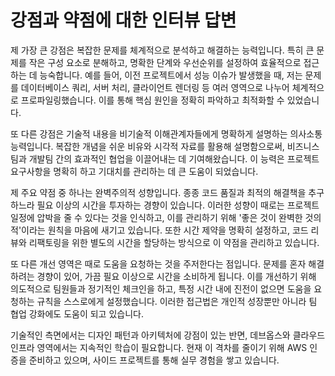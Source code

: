 # 강점과 약점에 대한 인터뷰 답변

제 가장 큰 강점은 복잡한 문제를 체계적으로 분석하고 해결하는 능력입니다. 특히 큰 문제를 작은 구성 요소로 분해하고, 명확한 단계와 우선순위를 설정하여 효율적으로 접근하는 데 능숙합니다. 예를 들어, 이전 프로젝트에서 성능 이슈가 발생했을 때, 저는 문제를 데이터베이스 쿼리, 서버 처리, 클라이언트 렌더링 등 여러 영역으로 나누어 체계적으로 프로파일링했습니다. 이를 통해 핵심 원인을 정확히 파악하고 최적화할 수 있었습니다.

또 다른 강점은 기술적 내용을 비기술적 이해관계자들에게 명확하게 설명하는 의사소통 능력입니다. 복잡한 개념을 쉬운 비유와 시각적 자료를 활용해 설명함으로써, 비즈니스팀과 개발팀 간의 효과적인 협업을 이끌어내는 데 기여해왔습니다. 이 능력은 프로젝트 요구사항을 명확히 하고 기대치를 관리하는 데 큰 도움이 되었습니다.

제 주요 약점 중 하나는 완벽주의적 성향입니다. 종종 코드 품질과 최적의 해결책을 추구하느라 필요 이상의 시간을 투자하는 경향이 있습니다. 이러한 성향이 때로는 프로젝트 일정에 압박을 줄 수 있다는 것을 인식하고, 이를 관리하기 위해 '좋은 것이 완벽한 것의 적'이라는 원칙을 마음에 새기고 있습니다. 또한 시간 제약을 명확히 설정하고, 코드 리뷰와 리팩토링을 위한 별도의 시간을 할당하는 방식으로 이 약점을 관리하고 있습니다.

또 다른 개선 영역은 때로 도움을 요청하는 것을 주저한다는 점입니다. 문제를 혼자 해결하려는 경향이 있어, 가끔 필요 이상으로 시간을 소비하게 됩니다. 이를 개선하기 위해 의도적으로 팀원들과 정기적인 체크인을 하고, 특정 시간 내에 진전이 없으면 도움을 요청하는 규칙을 스스로에게 설정했습니다. 이러한 접근법은 개인적 성장뿐만 아니라 팀 협업 강화에도 도움이 되고 있습니다.

기술적인 측면에서는 디자인 패턴과 아키텍처에 강점이 있는 반면, 데브옵스와 클라우드 인프라 영역에서는 지속적인 학습이 필요합니다. 현재 이 격차를 줄이기 위해 AWS 인증을 준비하고 있으며, 사이드 프로젝트를 통해 실무 경험을 쌓고 있습니다.